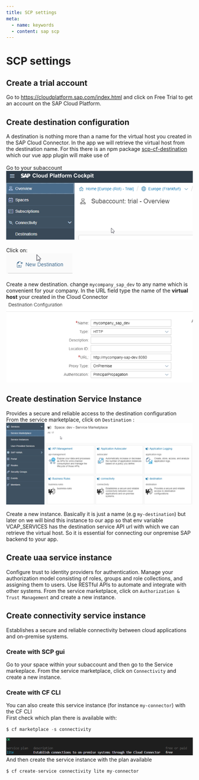 ```yaml
---
title: SCP settings
meta:
  - name: keywords
  - content: sap scp
---
```


# SCP settings 

## Create a trial account 
Go to <https://cloudplatform.sap.com/index.html> and click on Free Trial to get an account on the SAP Cloud Platform.

## Create destination configuration
A destination is nothing more than a name for the virtual host you created in the SAP Cloud Connector. In the app we will retrieve the virtual host from the destination name. For this there is an npm package [scp-cf-destination](/packages/npm.html) which our vue app plugin will make use of<br><br>
Go to your subaccount<br>
![destination in SCP](./images/dest-location.png)
<br><br>
Click on:<br>
![new destination in SCP](./images/dest-new.png)
<br><br>
Create a new destination. change `mycompany_sap_dev` to any name which is convenient for your company. In the URL field type the name of the **virtual host** your created in the Cloud Connector<br>
![config destination in SCP](./images/dest-config.png)


## Create destination Service Instance 
Provides a secure and reliable access to the destination configuration<br>
From the service marketplace, click on `Destination`  :<br>
![Service marketplace](./images/scp-service-marketplace.png) 

Create a new instance. Basically it is just a name (e.g `my-destination`) but later on we will bind this instance to our app so that env variable VCAP_SERVICES has the destination service API url with which we can retrieve the virtual host. So it is essential for connecting our onpremise SAP backend to your app.

## Create uaa service instance 
Configure trust to identity providers for authentication. Manage your authorization model consisting of roles, groups and role collections, and assigning them to users. Use RESTful APIs to automate and integrate with other systems.
From the service marketplace, click on `Authorization & Trust Management` and create a new instance.

## Create connectivity service instance 
Establishes a secure and reliable connectivity between cloud applications and on-premise systems.

### Create with SCP gui
Go to your space within your subaccount and then go to the Service markeplace. From the service marketplace, click on `Connectivity` and create a new instance.
<br>

### Create with CF CLI
You can also create this service instance (for instance `my-connector`) with the CF CLI<br>
First check which plan there is available with:
``` js
$ cf marketplace -s connectivity
```
![smp conn](./images/cf-marketplace-conn.png)<br>
And then create the service instance with the plan available
``` js
$ cf create-service connectivity lite my-connector
```

